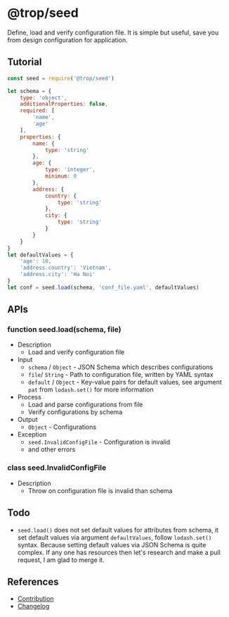 # @trop/seed

Define, load and verify configuration file. It is simple but useful, save you from
design configuration for application.

## Tutorial

```js
const seed = require('@trop/seed')

let schema = {
    type: 'object',
    additionalProperties: false,
    required: [
        'name',
        'age'
    ],
    properties: {
        name: {
            type: 'string'
        },
        age: {
            type: 'integer',
            minimum: 0
        },
        address: {
            country: {
                type: 'string'
            },
            city: {
                type: 'string'
            }
        }
    }
}
let defaultValues = {
    'age': 18,
    'address.country': 'Vietnam',
    'address.city': 'Ha Noi'
}
let conf = seed.load(schema, 'conf_file.yaml', defaultValues)
```

## APIs

### function seed.load(schema, file)

* Description
    * Load and verify configuration file
* Input
    * `schema` / `Object` - JSON Schema which describes configurations
    * `file`/ `String` - Path to configuration file, written by YAML syntax
    * `default` / `Object` - Key-value pairs for default values,
      see argument `pat` from `lodash.set()` for more information
* Process
    * Load and parse configurations from file
    * Verify configurations by schema
* Output
    * `Object` - Configurations
* Exception
    * `seed.InvalidConfigFile` - Configuration is invalid
    * and other errors

### class seed.InvalidConfigFile

* Description
    * Throw on configuration file is invalid than schema

## Todo

* `seed.load()` does not set default values for attributes from schema, it set
  default values via argument `defaultValues`, follow `lodash.set()` syntax.
  Because setting default values via JSON Schema is quite complex. If any one
  has resources then let's research and make a pull request,
  I am glad to merge it.

## References

* [Contribution](contribution.md)
* [Changelog](changelog.md)
